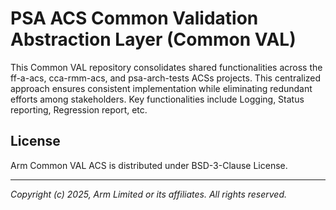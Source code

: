 
# PSA ACS Common Validation Abstraction Layer (Common VAL)

This Common VAL repository consolidates shared functionalities across the ff-a-acs, cca-rmm-acs, and psa-arch-tests ACSs projects. This centralized approach ensures consistent implementation while eliminating redundant efforts among stakeholders. Key functionalities include Logging, Status reporting, Regression report, etc.


## License

Arm Common VAL ACS is distributed under BSD-3-Clause License.

--------------

*Copyright (c) 2025, Arm Limited or its affiliates. All rights reserved.*
